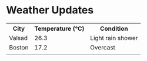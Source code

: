 # Weather Updates

<!-- WEATHER-UPDATE-START -->
<table><tr><th>City</th><th>Temperature (°C)</th><th>Condition</th></tr><tr><td>Valsad</td><td>26.3</td><td>Light rain shower</td></tr><tr><td>Boston</td><td>17.2</td><td>Overcast</td></tr><tr><td></td><td></td><td></td></tr></table>
<!-- WEATHER-UPDATE-END -->
